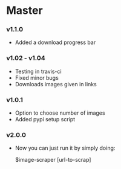 Master
======

### v1.1.0

* Added a download progress bar

### v1.02 - v1.04

* Testing in travis-ci
* Fixed minor bugs
* Downloads images given in links

### v1.0.1

* Option to choose number of images
* Added pypi setup script

### v2.0.0

* Now you can just run it by simply doing:

	$image-scraper [url-to-scrap]
